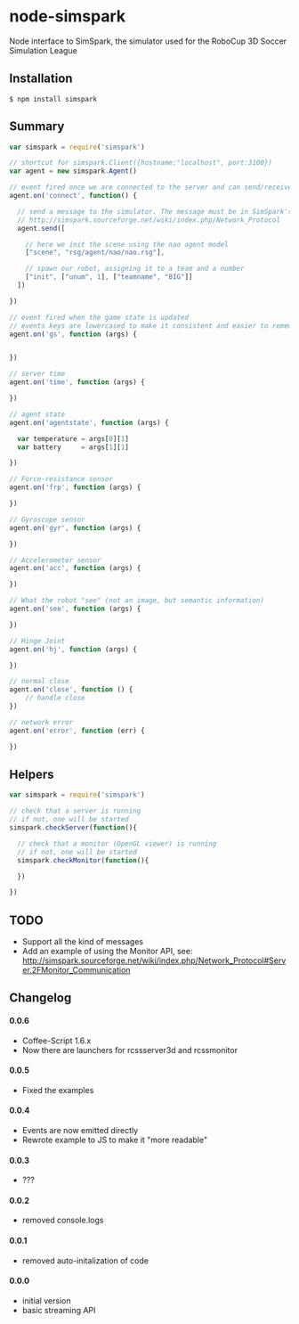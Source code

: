 node-simspark
=============

Node interface to SimSpark, the simulator used for the RoboCup 3D Soccer Simulation League

## Installation

    $ npm install simspark

## Summary

```JavaScript
var simspark = require('simspark')

// shortcut for simspark.Client({hostname:"localhost", port:3100})
var agent = new simspark.Agent()

// event fired once we are connected to the server and can send/receive msg
agent.on('connect', function() {

  // send a message to the simulator. The message must be in SimSpark's s-expression format:
  // http://simspark.sourceforge.net/wiki/index.php/Network_Protocol
  agent.send([

    // here we init the scene using the nao agent model
    ["scene", "rsg/agent/nao/nao.rsg"],

    // spawn our robot, assigning it to a team and a number
    ["init", ["unum", 1], ["teamname", "BIG"]]
  ])

})

// event fired when the game state is updated
// events keys are lowercased to make it consistent and easier to remember
agent.on('gs', function (args) {


})

// server time
agent.on('time', function (args) {

})

// agent state
agent.on('agentstate', function (args) {

  var temperature = args[0][1]
  var battery     = args[1][1]

})

// Force-resistance sensor
agent.on('frp', function (args) {

})

// Gyroscope sensor
agent.on('gyr', function (args) {

})

// Accelerometer sensor
agent.on('acc', function (args) {

})       

// What the robot "see" (not an image, but semantic information)
agent.on('see', function (args) {

})

// Hinge Joint
agent.on('hj', function (args) {

})

// normal close
agent.on('close', function () {
	// handle close
})

// network error
agent.on('error', function (err) {

})
```
## Helpers

```JavaScript
var simspark = require('simspark')

// check that a server is running
// if not, one will be started
simspark.checkServer(function(){

  // check that a monitor (OpenGL viewer) is running
  // if not, one will be started
  simspark.checkMonitor(function(){

  })

})

```
## TODO

 * Support all the kind of messages
 * Add an example of using the Monitor API, see: http://simspark.sourceforge.net/wiki/index.php/Network_Protocol#Server.2FMonitor_Communication

## Changelog

#### 0.0.6

 * Coffee-Script 1.6.x
 * Now there are launchers for rcssserver3d and rcssmonitor

#### 0.0.5

 * Fixed the examples
 
#### 0.0.4

 * Events are now emitted directly
 * Rewrote example to JS to make it "more readable"

#### 0.0.3

 * ???

#### 0.0.2

 * removed console.logs

#### 0.0.1

 * removed auto-initalization of code

#### 0.0.0

 * initial version
 * basic streaming API
